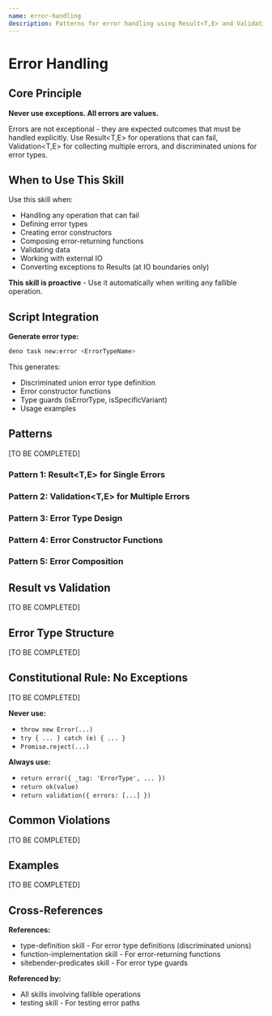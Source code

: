 ```yaml
---
name: error-handling
description: Patterns for error handling using Result<T,E> and Validation<T,E> monads. Never use try/catch/throw. Covers error type design, error constructors, and error composition. Use when handling errors or defining error types. Includes script for generating error types.
---
```


# Error Handling

## Core Principle

**Never use exceptions. All errors are values.**

Errors are not exceptional - they are expected outcomes that must be handled explicitly. Use Result<T,E> for operations that can fail, Validation<T,E> for collecting multiple errors, and discriminated unions for error types.

## When to Use This Skill

Use this skill when:
- Handling any operation that can fail
- Defining error types
- Creating error constructors
- Composing error-returning functions
- Validating data
- Working with external IO
- Converting exceptions to Results (at IO boundaries only)

**This skill is proactive** - Use it automatically when writing any fallible operation.

## Script Integration

**Generate error type:**
```bash
deno task new:error <ErrorTypeName>
```

This generates:
- Discriminated union error type definition
- Error constructor functions
- Type guards (isErrorType, isSpecificVariant)
- Usage examples

## Patterns

[TO BE COMPLETED]

### Pattern 1: Result<T,E> for Single Errors

### Pattern 2: Validation<T,E> for Multiple Errors

### Pattern 3: Error Type Design

### Pattern 4: Error Constructor Functions

### Pattern 5: Error Composition

## Result vs Validation

[TO BE COMPLETED]

## Error Type Structure

[TO BE COMPLETED]

## Constitutional Rule: No Exceptions

[TO BE COMPLETED]

**Never use:**
- `throw new Error(...)`
- `try { ... } catch (e) { ... }`
- `Promise.reject(...)`

**Always use:**
- `return error({ _tag: 'ErrorType', ... })`
- `return ok(value)`
- `return validation({ errors: [...] })`

## Common Violations

[TO BE COMPLETED]

## Examples

[TO BE COMPLETED]

## Cross-References

**References:**
- type-definition skill - For error type definitions (discriminated unions)
- function-implementation skill - For error-returning functions
- sitebender-predicates skill - For error type guards

**Referenced by:**
- All skills involving fallible operations
- testing skill - For testing error paths
